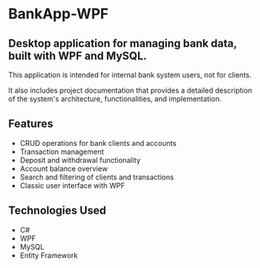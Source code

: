 # BankApp-WPF 

## Desktop application for managing bank data, built with WPF and MySQL.  
This application is intended for internal bank system users, not for clients.  

It also includes project documentation that provides a detailed description of the system's architecture, functionalities, and implementation.

## Features  
- CRUD operations for bank clients and accounts  
- Transaction management  
- Deposit and withdrawal functionality  
- Account balance overview  
- Search and filtering of clients and transactions  
- Classic user interface with WPF  

## Technologies Used  
- C#  
- WPF  
- MySQL  
- Entity Framework  
